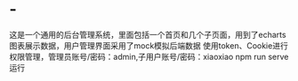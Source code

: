 # -
这是一个通用的后台管理系统，里面包括一个首页和几个子页面，用到了echarts图表展示数据，用户管理界面采用了mock模拟后端数据
使用token、Cookie进行权限管理，管理员账号/密码：admin,子用户账号/密码：xiaoxiao
npm run serve 运行
